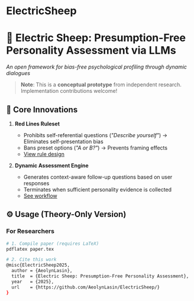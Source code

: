 # ElectricSheep
# 🧠 Electric Sheep: Presumption-Free Personality Assessment via LLMs  
*An open framework for bias-free psychological profiling through dynamic dialogues*  

> **Note**: This is a **conceptual prototype** from independent research. Implementation contributions welcome!

## 🚀 Core Innovations  
1. **Red Lines Ruleset**  
   - Prohibits self-referential questions (*"Describe yourself"*) → Eliminates self-presentation bias  
   - Bans preset options (*"A or B?"*) → Prevents framing effects  
   - [View rule design](figures/redlines.pdf)  

2. **Dynamic Assessment Engine**  
   - Generates context-aware follow-up questions based on user responses  
   - Terminates when sufficient personality evidence is collected  
   - [See workflow](figures/workflow.pdf)  

## ⚙️ Usage (Theory-Only Version)  
### For Researchers  
```bash
# 1. Compile paper (requires LaTeX)
pdflatex paper.tex

# 2. Cite this work
@misc{ElectricSheep2025,
  author = {AeolynLasin},
  title  = {Electric Sheep: Presumption-Free Personality Assessment},
  year   = {2025},
  url    = {https://github.com/AeolynLasin/ElectricSheep/}
}
